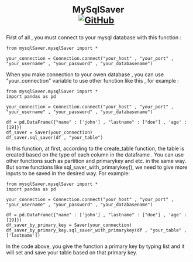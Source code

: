 
<p style="text-align: center; font-size: 24px; font-weight: bold;">
    <b>MySqlSaver</b>
    <br>
    <a href="https://github.com/kasrakhaksar/mysqlsaver" target="_blank"><img src="https://img.shields.io/badge/GitHub-Repo-blue?logo=github" alt="GitHub" style="vertical-align: middle; margin-right: 10px;" /></a>
</p>



First of all , you must connect to your mysql database with this function :

```
from mysqlSaver.mysqlSaver import *

your_connection = Connection.connect("your_host" , "your_port" , "your_username" , "your_password" , "your_databasename")
```

When you make connection to your owen database , you can use "your_connection" variable to use other function like this , for example :

```
from mysqlSaver.mysqlSaver import *
import pandas as pd

your_connection = Connection.connect("your_host" , "your_port" , "your_username" , "your_password" , "your_databasename")

df = pd.DataFrame({"name" : ['john'] , "lastname" : ["doe"] , 'age' : [19]})
df_saver = Saver(your_connection)
df_saver.sql_saver(df , "your_table")
```


In this function, at first, according to the create_table function, the table is created based on the type of each column in the dataframe .
You can use other functions such as partition and primarykey and etc. in the same way.
But some functions like sql_saver_with_primarykey(), we need to give more inputs to be saved in the desired way. For example:


```
from mysqlSaver.mysqlSaver import *
import pandas as pd

your_connection = Connection.connect("your_host" , "your_port" , "your_username" , "your_password" , "your_databasename")

df = pd.DataFrame({"name" : ['john'] , "lastname" : ["doe"] , 'age' : [19]})
df_saver_by_primary_key = Saver(your_connection)
df_saver_by_primary_key.sql_saver_with_primarykey(df , "your_table" , ['lastname'])
```

In the code above, you give the function a primary key by typing list and it will set and save your table based on that primary key.